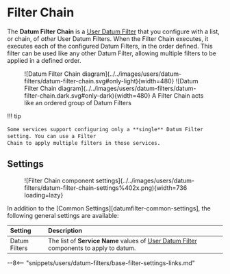 # Filter Chain

The **Datum Filter Chain** is a [User Datum Filter][udf] that you configure with a list, or chain,
of _other_ User Datum Filters. When the Filter Chain executes, it executes each of the configured
Datum Filters, in the order defined.  This filter can be used like any other Datum Filter, allowing
multiple filters to be applied in a defined order.

<figure markdown>
  ![Datum Filter Chain diagram](../../images/users/datum-filters/datum-filter-chain.svg#only-light){width=480}
  ![Datum Filter Chain diagram](../../images/users/datum-filters/datum-filter-chain.dark.svg#only-dark){width=480}
  <caption>A Filter Chain acts like an ordered group of Datum Filters</caption>
</figure>

!!! tip

	Some services support configuring only a **single** Datum Filter setting. You can use a Filter
	Chain to apply multiple filters in those services.

## Settings

<figure markdown>
  ![Filter Chain component settings](../../images/users/datum-filters/datum-filter-chain-settings%402x.png){width=736 loading=lazy}
</figure>

In addition to the [Common Settings][datumfilter-common-settings], the following general settings are available:

| Setting | Description |
|:--------|:------------|
| Datum Filters     | The list of **Service Name** values of [User Datum Filter][udf] components to apply to datum. |

[opmodes]: ../op-modes.md
[udf]: ../setup-app/settings/datum-filters.md#user-datum-filters
--8<-- "snippets/users/datum-filters/base-filter-settings-links.md"
